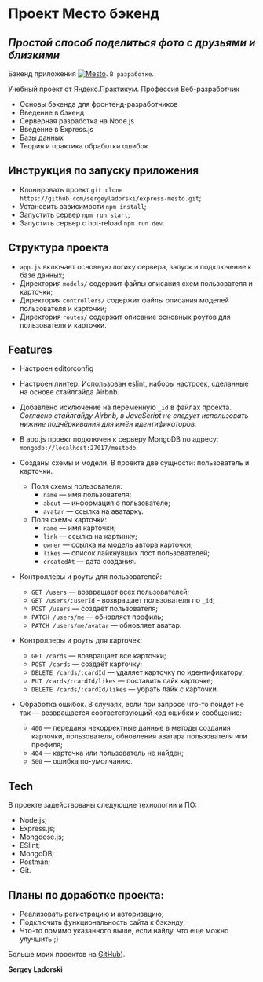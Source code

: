 # Проект Место бэкенд

## _Простой способ поделиться фото с друзьями и близкими_

Бэкенд приложения [![Mesto](https://github.com/sergeyladorski/react-mesto-auth/blob/main/public/favicon.ico)](https://sergeyladorski.github.io/react-mesto-auth/).
`В разработке`.

Учебный проект от Яндекс.Практикум.
Профессия Веб-разработчик

- Основы бэкенда для фронтенд-разработчиков
- Введение в бэкенд
- Серверная разработка на Node.js
- Введение в Express.js
- Базы данных
- Теория и практика обработки ошибок

## Инструкция по запуску приложения

- Клонировать проект `git clone https://github.com/sergeyladorski/express-mesto.git`;
- Установить зависимости `npm install`;
- Запустить сервер `npm run start`;
- Запустить сервер с hot-reload `npm run dev`.

## Структура проекта

- `app.js` включает основную логику сервера, запуск и подключение к базе данных;
- Директория `models/` содержит файлы описания схем пользователя и карточки;
- Директория `controllers/` содержит файлы описания моделей пользователя и карточки;
- Директория `routes/` содержит описание основных роутов для пользователя и карточки.

## Features

- Настроен editorconfig

- Настроен линтер. Использован eslint, наборы настроек, сделанные на основе стайлгайда Airbnb.
- Добавлено исключение на переменную `_id` в файлах проекта. _Согласно стайлгайду Airbnb, в JavaScript не следует использовать нижние подчёркивания для имён идентификаторов._

- В app.js проект подключен к серверу MongoDB по адресу: `mongodb://localhost:27017/mestodb`.

- Созданы схемы и модели. В проекте две сущности: пользователь и карточки.

  - Поля схемы пользователя:
    - `name` — имя пользователя;
    - `about` — информация о пользователе;
    - `avatar` — ссылка на аватарку.
  - Поля схемы карточки:
    - `name` — имя карточки;
    - `link` — ссылка на картинку;
    - `owner` — ссылка на модель автора карточки;
    - `likes` — список лайкнувших пост пользователей;
    - `createdAt` — дата создания.

- Контроллеры и роуты для пользователей:

  - `GET /users` — возвращает всех пользователей;
  - `GET /users/:userId` - возвращает пользователя по `_id`;
  - `POST /users` — создаёт пользователя;
  - `PATCH /users/me` — обновляет профиль;
  - `PATCH /users/me/avatar` — обновляет аватар.

- Контроллеры и роуты для карточек:

  - `GET /cards` — возвращает все карточки;
  - `POST /cards` — создаёт карточку;
  - `DELETE /cards/:cardId` — удаляет карточку по идентификатору;
  - `PUT /cards/:cardId/likes` — поставить лайк карточке;
  - `DELETE /cards/:cardId/likes` — убрать лайк с карточки.

- Обработка ошибок. В случаях, если при запросе что-то пойдет не так — возвращается соответствующий код ошибки и сообщение:
  - `400` — переданы некорректные данные в методы создания карточки, пользователя, обновления аватара пользователя или профиля;
  - `404` — карточка или пользователь не найден;
  - `500` — ошибка по-умолчанию.

## Tech

В проекте задействованы следующие технологии и ПО:

- Node.js;
- Express.js;
- Mongoose.js;
- ESlint;
- MongoDB;
- Postman;
- Git.

## Планы по доработке проекта:

- Реализовать регистрацию и авторизацию;
- Подключить функциональность сайта к бэкэнду;
- Что-то помимо указанного выше, если найду, что еще можно улучшить ;)

Больше моих проектов на [GitHub](https://github.com/sergeyladorski)).

**Sergey Ladorski**
